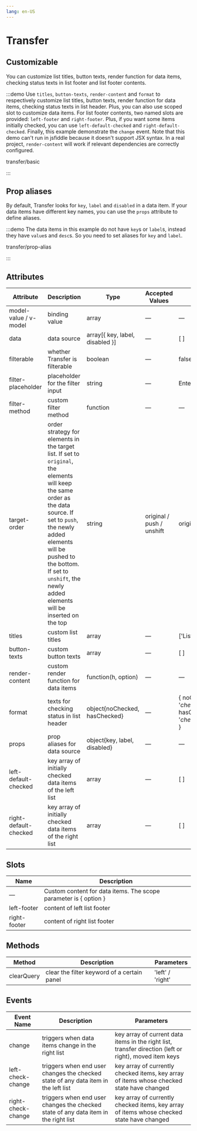 ```yaml
---
lang: en-US
---
```


# Transfer

## Customizable

You can customize list titles, button texts, render function for data items, checking status texts in list footer and list footer contents.

:::demo Use `titles`, `button-texts`, `render-content` and `format` to respectively customize list titles, button texts, render function for data items, checking status texts in list header. Plus, you can also use scoped slot to customize data items. For list footer contents, two named slots are provided: `left-footer` and `right-footer`. Plus, if you want some items initially checked, you can use `left-default-checked` and `right-default-checked`. Finally, this example demonstrate the `change` event. Note that this demo can't run in jsfiddle because it doesn't support JSX syntax. In a real project, `render-content` will work if relevant dependencies are correctly configured.

transfer/basic

:::

## Prop aliases

By default, Transfer looks for `key`, `label` and `disabled` in a data item. If your data items have different key names, you can use the `props` attribute to define aliases.

:::demo The data items in this example do not have `key`s or `label`s, instead they have `value`s and `desc`s. So you need to set aliases for `key` and `label`.

transfer/prop-alias

:::

## Attributes

| Attribute             | Description                                                                                                                                                                                                                                                                        | Type                            | Accepted Values           | Default                                                                 |
| --------------------- | ---------------------------------------------------------------------------------------------------------------------------------------------------------------------------------------------------------------------------------------------------------------------------------- | ------------------------------- | ------------------------- | ----------------------------------------------------------------------- |
| model-value / v-model | binding value                                                                                                                                                                                                                                                                      | array                           | —                         | —                                                                       |
| data                  | data source                                                                                                                                                                                                                                                                        | array[{ key, label, disabled }] | —                         | [ ]                                                                     |
| filterable            | whether Transfer is filterable                                                                                                                                                                                                                                                     | boolean                         | —                         | false                                                                   |
| filter-placeholder    | placeholder for the filter input                                                                                                                                                                                                                                                   | string                          | —                         | Enter keyword                                                           |
| filter-method         | custom filter method                                                                                                                                                                                                                                                               | function                        | —                         | —                                                                       |
| target-order          | order strategy for elements in the target list. If set to `original`, the elements will keep the same order as the data source. If set to `push`, the newly added elements will be pushed to the bottom. If set to `unshift`, the newly added elements will be inserted on the top | string                          | original / push / unshift | original                                                                |
| titles                | custom list titles                                                                                                                                                                                                                                                                 | array                           | —                         | ['List 1', 'List 2']                                                    |
| button-texts          | custom button texts                                                                                                                                                                                                                                                                | array                           | —                         | [ ]                                                                     |
| render-content        | custom render function for data items                                                                                                                                                                                                                                              | function(h, option)             | —                         | —                                                                       |
| format                | texts for checking status in list header                                                                                                                                                                                                                                           | object{noChecked, hasChecked}   | —                         | { noChecked: '${checked}/${total}', hasChecked: '${checked}/${total}' } |
| props                 | prop aliases for data source                                                                                                                                                                                                                                                       | object{key, label, disabled}    | —                         | —                                                                       |
| left-default-checked  | key array of initially checked data items of the left list                                                                                                                                                                                                                         | array                           | —                         | [ ]                                                                     |
| right-default-checked | key array of initially checked data items of the right list                                                                                                                                                                                                                        | array                           | —                         | [ ]                                                                     |

## Slots

| Name         | Description                                                      |
| ------------ | ---------------------------------------------------------------- |
| —            | Custom content for data items. The scope parameter is { option } |
| left-footer  | content of left list footer                                      |
| right-footer | content of right list footer                                     |

## Methods

| Method     | Description                                 | Parameters       |
| ---------- | ------------------------------------------- | ---------------- |
| clearQuery | clear the filter keyword of a certain panel | 'left' / 'right' |

## Events

| Event Name         | Description                                                                         | Parameters                                                                                             |
| ------------------ | ----------------------------------------------------------------------------------- | ------------------------------------------------------------------------------------------------------ |
| change             | triggers when data items change in the right list                                   | key array of current data items in the right list, transfer direction (left or right), moved item keys |
| left-check-change  | triggers when end user changes the checked state of any data item in the left list  | key array of currently checked items, key array of items whose checked state have changed              |
| right-check-change | triggers when end user changes the checked state of any data item in the right list | key array of currently checked items, key array of items whose checked state have changed              |
